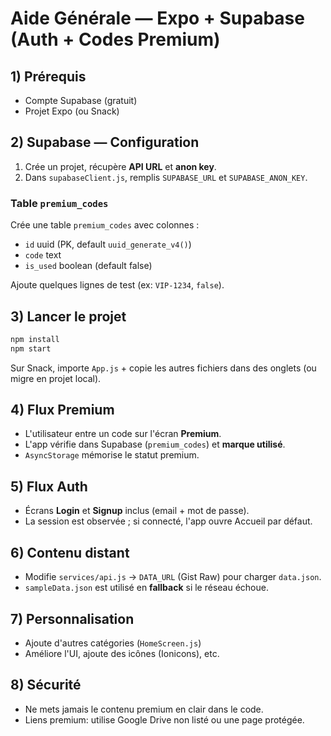 # Aide Générale — Expo + Supabase (Auth + Codes Premium)

## 1) Prérequis
- Compte Supabase (gratuit)
- Projet Expo (ou Snack)

## 2) Supabase — Configuration
1. Crée un projet, récupère **API URL** et **anon key**.
2. Dans `supabaseClient.js`, remplis `SUPABASE_URL` et `SUPABASE_ANON_KEY`.

### Table `premium_codes`
Crée une table `premium_codes` avec colonnes :
- `id` uuid (PK, default `uuid_generate_v4()`)
- `code` text
- `is_used` boolean (default false)

Ajoute quelques lignes de test (ex: `VIP-1234`, `false`).

## 3) Lancer le projet
```bash
npm install
npm start
```
Sur Snack, importe `App.js` + copie les autres fichiers dans des onglets (ou migre en projet local).

## 4) Flux Premium
- L'utilisateur entre un code sur l'écran **Premium**.
- L'app vérifie dans Supabase (`premium_codes`) et **marque utilisé**.
- `AsyncStorage` mémorise le statut premium.

## 5) Flux Auth
- Écrans **Login** et **Signup** inclus (email + mot de passe).
- La session est observée ; si connecté, l'app ouvre Accueil par défaut.

## 6) Contenu distant
- Modifie `services/api.js` → `DATA_URL` (Gist Raw) pour charger `data.json`. 
- `sampleData.json` est utilisé en **fallback** si le réseau échoue.

## 7) Personnalisation
- Ajoute d'autres catégories (`HomeScreen.js`)
- Améliore l'UI, ajoute des icônes (Ionicons), etc.

## 8) Sécurité
- Ne mets jamais le contenu premium en clair dans le code.
- Liens premium: utilise Google Drive non listé ou une page protégée.